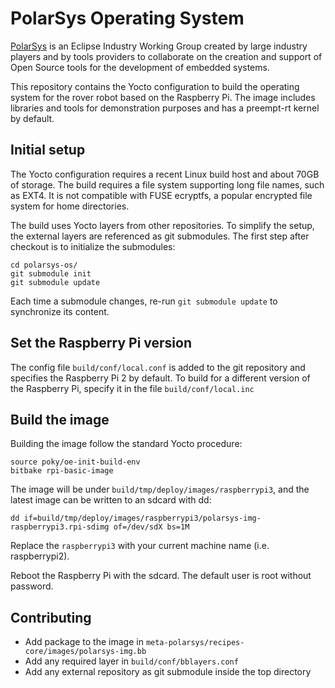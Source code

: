 PolarSys Operating System
=========================

[PolarSys](https://www.polarsys.org/) is an Eclipse Industry Working Group created by large industry players and by tools providers to collaborate on the creation and support of Open Source tools for the development of embedded systems.

This repository contains the Yocto configuration to build the operating system for the rover robot based on the Raspberry Pi. The image includes libraries and tools for demonstration purposes and has a preempt-rt kernel by default.

## Initial setup

The Yocto configuration requires a recent Linux build host and about 70GB of storage. The build requires a file system supporting long file names, such as EXT4. It is not compatible with FUSE ecryptfs, a popular encrypted file system for home directories.

The build uses Yocto layers from other repositories. To simplify the setup, the external layers are referenced as git submodules. The first step after checkout is to initialize the submodules:

```shell
cd polarsys-os/
git submodule init
git submodule update
```

Each time a submodule changes, re-run `git submodule update` to synchronize its content.

## Set the Raspberry Pi version

The config file `build/conf/local.conf` is added to the git repository and specifies the Raspberry Pi 2 by default. To build for a different version of the Raspberry Pi, specify it in the file `build/conf/local.inc`

## Build the image

Building the image follow the standard Yocto procedure:

```shell
source poky/oe-init-build-env
bitbake rpi-basic-image
```

The image will be under `build/tmp/deploy/images/raspberrypi3`, and the latest image can be written to an sdcard with dd:
```shell
dd if=build/tmp/deploy/images/raspberrypi3/polarsys-img-raspberrypi3.rpi-sdimg of=/dev/sdX bs=1M
```

Replace the `raspberrypi3` with your current machine name (i.e. raspberrypi2).

Reboot the Raspberry Pi with the sdcard. The default user is root without password.

## Contributing

* Add package to the image in `meta-polarsys/recipes-core/images/polarsys-img.bb`
* Add any required layer in `build/conf/bblayers.conf`
* Add any external repository as git submodule inside the top directory

